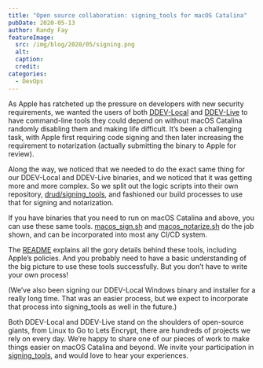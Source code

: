 ```yaml
---
title: "Open source collaboration: signing_tools for macOS Catalina"
pubDate: 2020-05-13
author: Randy Fay
featureImage:
  src: /img/blog/2020/05/signing.png
  alt:
  caption:
  credit:
categories:
  - DevOps
---
```


As Apple has ratcheted up the pressure on developers with new security requirements, we wanted the users of both [DDEV-Local](http://ddev.com/ddev-local) and [DDEV-Live](http://ddev.com/ddev-live) to have command-line tools they could depend on without macOS Catalina randomly disabling them and making life difficult. It’s been a challenging task, with Apple first requiring code signing and then later increasing the requirement to notarization (actually submitting the binary to Apple for review).

Along the way, we noticed that we needed to do the exact same thing for our DDEV-Local and DDEV-Live binaries, and we noticed that it was getting more and more complex. So we split out the logic scripts into their own repository, [drud/signing_tools](http://github.com/drud/signing%5Ftools), and fashioned our build processes to use that for signing and notarization.

If you have binaries that you need to run on macOS Catalina and above, you can use these same tools. [macos_sign.sh](https://github.com/drud/signing%5Ftools/blob/master/macos%5Fsign.sh) and [macos_notarize.sh](https://github.com/drud/signing%5Ftools/blob/master/macos%5Fnotarize.sh) do the job shown, and can be incorporated into most any CI/CD system.

The [README](https://github.com/drud/signing%5Ftools/blob/master/README.md) explains all the gory details behind these tools, including Apple’s policies. And you probably need to have a basic understanding of the big picture to use these tools successfully. But you don’t have to write your own process!

(We’ve also been signing our DDEV-Local Windows binary and installer for a really long time. That was an easier process, but we expect to incorporate that process into signing_tools as well in the future.)

Both DDEV-Local and DDEV-Live stand on the shoulders of open-source giants, from Linux to Go to Lets Encrypt, there are hundreds of projects we rely on every day. We’re happy to share one of our pieces of work to make things easier on macOS Catalina and beyond. We invite your participation in [signing_tools](https://github.com/drud/signing%5Ftools), and would love to hear your experiences.
